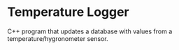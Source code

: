 # Temperature Logger
C++ program that updates a database with values from a temperature/hygronometer sensor.
